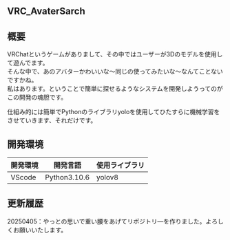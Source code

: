 ## VRC_AvaterSarch
## 概要
VRChatというゲームがありまして、その中ではユーザーが3Dのモデルを使用して遊んでます。  
そんな中で、あのアバターかわいいな～同じの使ってみたいな～なんてことないですかね。  
私はあります。ということで簡単に探せるようなシステムを開発しようってのがこの開発の魂胆です。  


仕組み的には簡単でPythonのライブラリyoloを使用してひたすらに機械学習をさせていきます、それだけです。


## 開発環境
|開発環境|開発言語|使用ライブラリ|
|-|-|-|
|VScode|Python3.10.6|yolov8|

## 更新履歴
20250405：やっとの思いで重い腰をあげてリポジトリ―を作りました。よろしくお願いいたします。
